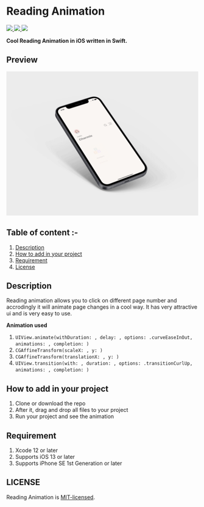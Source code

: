 # Reading Animation

<a href="https://docs.swift.org/swift-book/" style="pointer-events: stroke;" target="_blank">
<img src="https://img.shields.io/badge/swift-5.0-brightgreen">
</a>
<a href="https://developer.apple.com/ios/" style="pointer-events: stroke;" target="_blank">
<img src="https://img.shields.io/badge/platform-iOS-red">
</a>
<a href="https://github.com/nikunjprajapati95/Reading-Animation/blob/main/LICENSE" style="pointer-events: stroke;" target="_blank">
<img src="https://img.shields.io/badge/licence-MIT-orange">
</a>

<p></p>
<b>Cool Reading Animation in iOS written in Swift.</b>
 
## Preview
![gif](/Media/Reading.gif)
 
## Table of content :-

1.  [Description](#description)
2.  [How to add in your project](#how-to-add-in-your-project)
3.  [Requirement](#requirement)
4.  [License](#license)
 
## Description
Reading animation allows you to click on different page number and accrodingly it will animate page changes in a cool way. It has very attractive ui and is very easy to use.

<b>Animation used</b>

1.  ```UIView.animate(withDuration: , delay: , options: .curveEaseInOut, animations: , completion: )```
2.  ```CGAffineTransform(scaleX: , y: )```
3.  ```CGAffineTransform(translationX: , y: )```
4.  ```UIView.transition(with: , duration: , options: .transitionCurlUp, animations: , completion: )```

## How to add in your project

1.  Clone or download the repo
2.  After it, drag and drop all files to your project
3.  Run your project and see the animation

## Requirement

1.  Xcode 12 or later
2.  Supports iOS 13 or later
3.  Supports iPhone SE 1st Generation or later

## LICENSE

Reading Animation is [MIT-licensed](/LICENSE).
